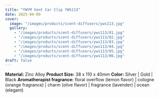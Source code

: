 ```yaml
---
title: "YWYM Vent Car Clip YWS113"
date: 2025-04-09
cover:
  image: "/images/products/scent-diffusers/yws113.jpg"
  gallery:
    - "/images/products/scent-diffusers/yws113/01.jpg"
    - "/images/products/scent-diffusers/yws113/02.jpg"
    - "/images/products/scent-diffusers/yws113/03.jpg"
    - "/images/products/scent-diffusers/yws113/04.jpg"
    - "/images/products/scent-diffusers/yws113/05.jpg"
    - "/images/products/scent-diffusers/yws113/06.jpg"
draft: false
---
```

**Material:** Zinc Alloy
**Product Size:** 38 x 110 x 40mm
**Color:** Silver | Gold | Black
**Aromatherapist fragrance:** floral overflow (lemon flavor) | cologne (orange fragrance) | charm (olive flavor) | fragrance (lavender) | ocean (elegant)

